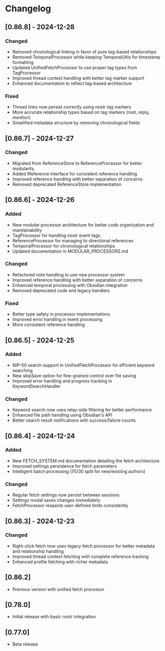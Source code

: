# Changelog

## [0.86.8] - 2024-12-28
### Changed
- Removed chronological linking in favor of pure tag-based relationships
- Removed TemporalProcessor while keeping TemporalUtils for timestamp formatting
- Updated UnifiedFetchProcessor to use proper tag types from TagProcessor
- Improved thread context handling with better tag marker support
- Enhanced documentation to reflect tag-based architecture

### Fixed
- Thread links now persist correctly using nostr tag markers
- More accurate relationship types based on tag markers (root, reply, mention)
- Simplified metadata structure by removing chronological fields

## [0.86.7] - 2024-12-27
### Changed
- Migrated from ReferenceStore to ReferenceProcessor for better modularity
- Added IReference interface for consistent reference handling
- Improved reference handling with better separation of concerns
- Removed deprecated ReferenceStore implementation

## [0.86.6] - 2024-12-26
### Added
- New modular processor architecture for better code organization and maintainability
- TagProcessor for handling nostr event tags
- ReferenceProcessor for managing bi-directional references
- TemporalProcessor for chronological relationships
- Updated documentation in MODULAR_PROCESSORS.md

### Changed
- Refactored note handling to use new processor system
- Improved reference handling with better separation of concerns
- Enhanced temporal processing with Obsidian integration
- Removed deprecated code and legacy handlers

### Fixed
- Better type safety in processor implementations
- Improved error handling in event processing
- More consistent reference handling

## [0.86.5] - 2024-12-25
### Added
- NIP-50 search support in UnifiedFetchProcessor for efficient keyword searching
- New skipSave option for fine-grained control over file saving
- Improved error handling and progress tracking in KeywordSearchHandler

### Changed
- Keyword search now uses relay-side filtering for better performance
- Enhanced file path handling using Obsidian's API
- Better search result notifications with success/failure counts

## [0.86.4] - 2024-12-24
### Added
- New FETCH_SYSTEM.md documentation detailing the fetch architecture
- Improved settings persistence for fetch parameters
- Intelligent batch processing (70/30 split for new/existing authors)

### Changed
- Regular fetch settings now persist between sessions
- Settings modal saves changes immediately
- FetchProcessor respects user-defined limits consistently

## [0.86.3] - 2024-12-23
### Changed
- Right-click fetch now uses legacy fetch processor for better metadata and relationship handling
- Improved thread context fetching with complete reference tracking
- Enhanced profile fetching with richer metadata

## [0.86.2]
- Previous version with unified fetch processor

## [0.78.0]
- Initial release with basic nostr integration

## [0.77.0]
- Beta release
